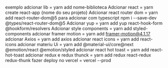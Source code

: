exemplo adcionar lib = yarn add nome-biblioteca
Adcionar react = yarn create react-app {nome do seu projeto}
Adcionar react router dom = yarn add react-router-dom@5 para adcionar com typescript npm i --save-dev @types/react-router-dom@5
Adcionar yup = yarn add yup react-hook-form @hookform/resolvers
Adcionar style components = yarn add styled-components
adcionar framer motion = yarn add framer-motion@4.1.17
adcionar Axios = yarn add axios
adcionar react icons = yarn add react-icons
adcionar materiu Ui = yarn add @material-ui/core@next @emotion/react @emotion/styled
adcionar react hot toast = yarn add react-hot-toast
adcionar redux e redux thunck = yarn add redux react-redux redux-thunk
fazer deploy no vercel = vercel --prod
